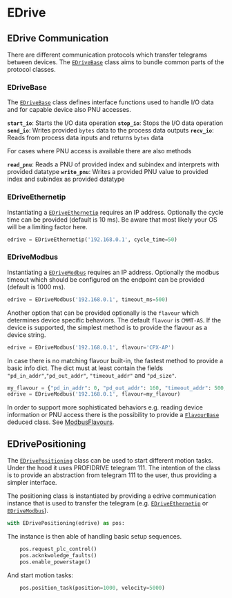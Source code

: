 # EDrive

## EDrive Communication
There are different communication protocols which transfer telegrams between devices.
The [`EDriveBase`](edrive.edrive_base.EDriveBase) class aims to bundle common parts of the protocol classes.

### EDriveBase
The [`EDriveBase`](edrive.edrive_base.EDriveBase) class defines interface functions used to handle I/O data and for capable device also PNU accesses.

__`start_io`__: Starts the I/O data operation
__`stop_io`__: Stops the I/O data operation
__`send_io`__: Writes provided `bytes` data to the process data outputs
__`recv_io`__: Reads from process data inputs and returns `bytes` data

For cases where PNU access is available there are also methods

__`read_pnu`__: Reads a PNU of provided index and subindex and interprets with provided datatype
__`write_pnu`__: Writes a provided PNU value to provided index and subindex as provided datatype

### EDriveEthernetip
Instantiating a [`EDriveEthernetip`](edrive.edrive_ethernetip.EDriveEthernetip) requires an IP address.
Optionally the cycle time can be provided (default is 10 ms).
Be aware that most likely your OS will be a limiting factor here.

```python
edrive = EDriveEthernetip('192.168.0.1', cycle_time=50)
```

### EDriveModbus
Instantiating a [`EDriveModbus`](edrive.edrive_modbus.EDriveModbus) requires an IP address.
Optionally the modbus timeout which should be configured on the endpoint can be provided (default is 1000 ms).

```python
edrive = EDriveModbus('192.168.0.1', timeout_ms=500)
```

Another option that can be provided optionally is the `flavour` which determines device specific behaviors.
The default `flavour` is `CMMT-AS`.
If the device is supported, the simplest method is to provide the flavour as a device string.

```python
edrive = EDriveModbus('192.168.0.1', flavour='CPX-AP')
```

In case there is no matching flavour built-in, the fastest method to provide a basic info dict.
The dict must at least contain the fields `"pd_in_addr"`,`"pd_out_addr"`, `"timeout_addr"` and `"pd_size"`.
```python
my_flavour = {"pd_in_addr": 0, "pd_out_addr": 160, "timeout_addr": 500, "pd_size": 32}
edrive = EDriveModbus('192.168.0.1', flavour=my_flavour)
```

In order to support more sophisticated  behaviors e.g. reading device information or PNU access
there is the possibility to provide a [`FlavourBase`](edrive.modbus_flavours.flavour_base.FlavourBase) deduced class.
See [ModbusFlavours](edrive_modbus/modbus_flavours.md).

## EDrivePositioning
The [`EDrivePositioning`](edrive.edrive_positioning.EDrivePositioning) class can be used to start different motion tasks.
Under the hood it uses PROFIDRIVE telegram 111.
The intention of the class is to provide an abstraction from telegram 111 to the user, thus providing a simpler interface.

The positioning class is instantiated by providing a edrive communication instance that is used to transfer the telegram (e.g. [`EDriveEthernetip`](edrive.edrive_ethernetip.EDriveEthernetip) or [`EDriveModbus`](edrive.edrive_modbus.EDriveModbus)).

```python
with EDrivePositioning(edrive) as pos:
```

The instance is then able of handling basic setup sequences.

```python
    pos.request_plc_control()
    pos.acknkwoledge_faults()
    pos.enable_powerstage()
```

And start motion tasks:

```python
    pos.position_task(position=1000, velocity=5000)
```


